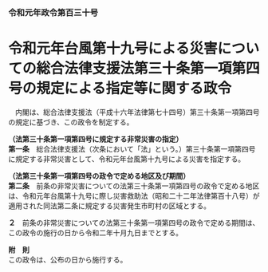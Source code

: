 ### 令和元年政令第百三十号  
# 令和元年台風第十九号による災害についての総合法律支援法第三十条第一項第四号の規定による指定等に関する政令  
　内閣は、総合法律支援法（平成十六年法律第七十四号）第三十条第一項第四号の規定に基づき、この政令を制定する。  
  
**（法第三十条第一項第四号に規定する非常災害の指定）**  
**第一条**　総合法律支援法（次条において「法」という。）第三十条第一項第四号に規定する非常災害として、令和元年台風第十九号による災害を指定する。  
  
**（法第三十条第一項第四号の政令で定める地区及び期間）**  
**第二条**　前条の非常災害についての法第三十条第一項第四号の政令で定める地区は、令和元年台風第十九号に際し災害救助法（昭和二十二年法律第百十八号）が適用された同法第二条に規定する災害発生市町村の区域とする。  
  
**２**　前条の非常災害についての法第三十条第一項第四号の政令で定める期間は、この政令の施行の日から令和二年十月九日までとする。  
  
**附　則**  
この政令は、公布の日から施行する。  
  
